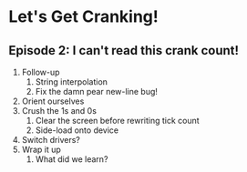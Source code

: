 # Let's Get Cranking!
## Episode 2: I can't read this crank count!

1. Follow-up
   1. String interpolation
   2. Fix the damn pear new-line bug!
2. Orient ourselves
3. Crush the 1s and 0s
   1. Clear the screen before rewriting tick count
   2. Side-load onto device
3. Switch drivers?
4. Wrap it up
   1. What did we learn?
